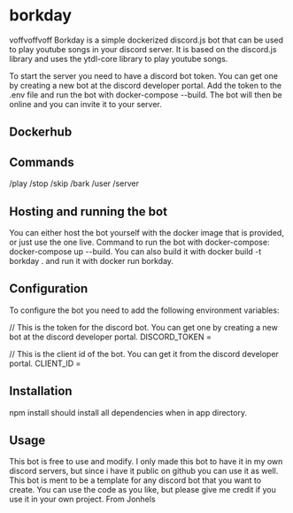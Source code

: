 # borkday
voffvoffvoff
Borkday is a simple dockerized discord.js bot that can be used to play youtube songs in your discord server. It is based on the discord.js library and uses the ytdl-core library to play youtube songs.

To start the server you need to have a discord bot token. You can get one by creating a new bot at the discord developer portal. Add the token to the .env file and run the bot with docker-compose --build. The bot will then be online and you can invite it to your server.

## Dockerhub

## Commands
/play
/stop
/skip
/bark
/user
/server

## Hosting and running the bot
You can either host the bot yourself with the docker image that is provided, or just use the one live. Command to run the bot with docker-compose: docker-compose up --build. You can also build it with docker build -t borkday . and run it with docker run borkday.

## Configuration
To configure the bot you need to add the following environment variables:

// This is the token for the discord bot. You can get one by creating a new bot at the discord developer portal.
DISCORD_TOKEN =

// This is the client id of the bot. You can get it from the discord developer portal.
CLIENT_ID =

## Installation
npm install should install all dependencies when in app directory.

## Usage
This bot is free to use and modify. I only made this bot to have it in my own discord servers, but since i have it public on github you can use it as well. This bot is ment to be a template for any discord bot that you want to create. You can use the code as you like, but please give me credit if you use it in your own project. From Jonhels
